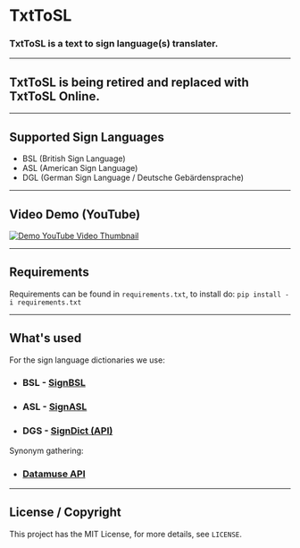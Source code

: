 # TxtToSL
### TxtToSL is a text to sign language(s) translater.

---

## TxtToSL is being retired and replaced with TxtToSL Online.

---

## Supported Sign Languages
- BSL (British Sign Language)
- ASL (American Sign Language)
- DGL (German Sign Language / Deutsche Gebärdensprache)

---

## Video Demo (YouTube)
[![Demo YouTube Video Thumbnail](https://img.youtube.com/vi/5rBAlLOUK38/0.jpg)](https://www.youtube.com/watch?v=5rBAlLOUK38)

---

## Requirements
Requirements can be found in `requirements.txt`, to install do: `pip install -i requirements.txt`

---

## What's used
For the sign language dictionaries we use:
- ### BSL - [SignBSL](https://signbsl.com)
- ### ASL - [SignASL](https://signasl.org)
- ### DGS - [SignDict (API)](https://signdict.org/?locale=en)

Synonym gathering:
- ### [Datamuse API](https://datamuse.com/api/)

---

## License / Copyright
This project has the MIT License, for more details, see `LICENSE`.
